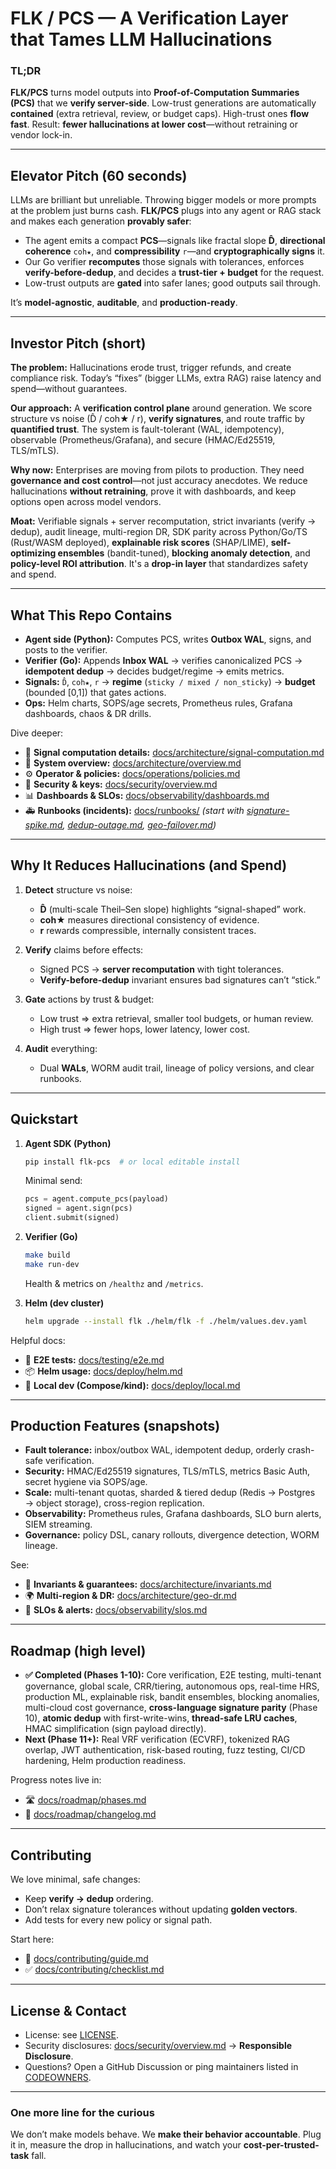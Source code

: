 # FLK / PCS — A Verification Layer that Tames LLM Hallucinations

### TL;DR

**FLK/PCS** turns model outputs into **Proof-of-Computation Summaries (PCS)** that we **verify server-side**. Low-trust generations are automatically **contained** (extra retrieval, review, or budget caps). High-trust ones **flow fast**. Result: **fewer hallucinations at lower cost**—without retraining or vendor lock-in.

---

## Elevator Pitch (60 seconds)

LLMs are brilliant but unreliable. Throwing bigger models or more prompts at the problem just burns cash. **FLK/PCS** plugs into any agent or RAG stack and makes each generation **provably safer**:

* The agent emits a compact **PCS**—signals like fractal slope **D̂**, **directional coherence** `coh★`, and **compressibility** `r`—and **cryptographically signs** it.
* Our Go verifier **recomputes** those signals with tolerances, enforces **verify-before-dedup**, and decides a **trust-tier + budget** for the request.
* Low-trust outputs are **gated** into safer lanes; good outputs sail through.

It’s **model-agnostic**, **auditable**, and **production-ready**.

---

## Investor Pitch (short)

**The problem:** Hallucinations erode trust, trigger refunds, and create compliance risk. Today’s “fixes” (bigger LLMs, extra RAG) raise latency and spend—without guarantees.

**Our approach:** A **verification control plane** around generation. We score structure vs noise (D̂ / coh★ / r), **verify signatures**, and route traffic by **quantified trust**. The system is fault-tolerant (WAL, idempotency), observable (Prometheus/Grafana), and secure (HMAC/Ed25519, TLS/mTLS).

**Why now:** Enterprises are moving from pilots to production. They need **governance and cost control**—not just accuracy anecdotes. We reduce hallucinations **without retraining**, prove it with dashboards, and keep options open across model vendors.

**Moat:** Verifiable signals + server recomputation, strict invariants (verify → dedup), audit lineage, multi-region DR, SDK parity across Python/Go/TS (Rust/WASM deployed), **explainable risk scores** (SHAP/LIME), **self-optimizing ensembles** (bandit-tuned), **blocking anomaly detection**, and **policy-level ROI attribution**. It's a **drop-in layer** that standardizes safety and spend.

---

## What This Repo Contains

* **Agent side (Python):** Computes PCS, writes **Outbox WAL**, signs, and posts to the verifier.
* **Verifier (Go):** Appends **Inbox WAL** → verifies canonicalized PCS → **idempotent dedup** → decides budget/regime → emits metrics.
* **Signals:** `D̂`, `coh★`, `r` → **regime** (`sticky / mixed / non_sticky`) → **budget** (bounded [0,1]) that gates actions.
* **Ops:** Helm charts, SOPS/age secrets, Prometheus rules, Grafana dashboards, chaos & DR drills.

Dive deeper:

* 📄 **Signal computation details:** [docs/architecture/signal-computation.md](docs/architecture/signal-computation.md)
* 🧭 **System overview:** [docs/architecture/overview.md](docs/architecture/overview.md)
* ⚙️ **Operator & policies:** [docs/operations/policies.md](docs/operations/policies.md)
* 🔐 **Security & keys:** [docs/security/overview.md](docs/security/overview.md)
* 📊 **Dashboards & SLOs:** [docs/observability/dashboards.md](docs/observability/dashboards.md)
* 🚑 **Runbooks (incidents):** [docs/runbooks/](docs/runbooks/) *(start with [signature-spike.md](docs/runbooks/signature-spike.md), [dedup-outage.md](docs/runbooks/dedup-outage.md), [geo-failover.md](docs/runbooks/geo-failover.md))*

---

## Why It Reduces Hallucinations (and Spend)

1. **Detect** structure vs noise:

    * **D̂** (multi-scale Theil–Sen slope) highlights “signal-shaped” work.
    * **coh★** measures directional consistency of evidence.
    * **r** rewards compressible, internally consistent traces.

2. **Verify** claims before effects:

    * Signed PCS → **server recomputation** with tight tolerances.
    * **Verify-before-dedup** invariant ensures bad signatures can’t “stick.”

3. **Gate** actions by trust & budget:

    * Low trust ⇒ extra retrieval, smaller tool budgets, or human review.
    * High trust ⇒ fewer hops, lower latency, lower cost.

4. **Audit** everything:

    * Dual **WALs**, WORM audit trail, lineage of policy versions, and clear runbooks.

---

## Quickstart

1. **Agent SDK (Python)**

   ```bash
   pip install flk-pcs  # or local editable install
   ```

   Minimal send:

   ```python
   pcs = agent.compute_pcs(payload)
   signed = agent.sign(pcs)
   client.submit(signed)
   ```

2. **Verifier (Go)**

   ```bash
   make build
   make run-dev
   ```

   Health & metrics on `/healthz` and `/metrics`.

3. **Helm (dev cluster)**

   ```bash
   helm upgrade --install flk ./helm/flk -f ./helm/values.dev.yaml
   ```

Helpful docs:

* 🧪 **E2E tests:** [docs/testing/e2e.md](docs/testing/e2e.md)
* 📦 **Helm usage:** [docs/deploy/helm.md](docs/deploy/helm.md)
* 🧰 **Local dev (Compose/kind):** [docs/deploy/local.md](docs/deploy/local.md)

---

## Production Features (snapshots)

* **Fault tolerance:** inbox/outbox WAL, idempotent dedup, orderly crash-safe verification.
* **Security:** HMAC/Ed25519 signatures, TLS/mTLS, metrics Basic Auth, secret hygiene via SOPS/age.
* **Scale:** multi-tenant quotas, sharded & tiered dedup (Redis → Postgres → object storage), cross-region replication.
* **Observability:** Prometheus rules, Grafana dashboards, SLO burn alerts, SIEM streaming.
* **Governance:** policy DSL, canary rollouts, divergence detection, WORM lineage.

See:

* 🧱 **Invariants & guarantees:** [docs/architecture/invariants.md](docs/architecture/invariants.md)
* 🌍 **Multi-region & DR:** [docs/architecture/geo-dr.md](docs/architecture/geo-dr.md)
* 🧯 **SLOs & alerts:** [docs/observability/slos.md](docs/observability/slos.md)

---

## Roadmap (high level)

* **✅ Completed (Phases 1-10):** Core verification, E2E testing, multi-tenant governance, global scale, CRR/tiering, autonomous ops, real-time HRS, production ML, explainable risk, bandit ensembles, blocking anomalies, multi-cloud cost governance, **cross-language signature parity** (Phase 10), **atomic dedup** with first-write-wins, **thread-safe LRU caches**, HMAC simplification (sign payload directly).
* **Next (Phase 11+):** Real VRF verification (ECVRF), tokenized RAG overlap, JWT authentication, risk-based routing, fuzz testing, CI/CD hardening, Helm production readiness.

Progress notes live in:

* 🛣️ [docs/roadmap/phases.md](docs/roadmap/phases.md)
* 🔁 [docs/roadmap/changelog.md](docs/roadmap/changelog.md)

---

## Contributing

We love minimal, safe changes:

* Keep **verify → dedup** ordering.
* Don’t relax signature tolerances without updating **golden vectors**.
* Add tests for every new policy or signal path.

Start here:

* 🤝 [docs/contributing/guide.md](docs/contributing/guide.md)
* ✅ [docs/contributing/checklist.md](docs/contributing/checklist.md)

---

## License & Contact

* License: see [LICENSE](LICENSE).
* Security disclosures: [docs/security/overview.md](docs/security/overview.md) → **Responsible Disclosure**.
* Questions? Open a GitHub Discussion or ping maintainers listed in [CODEOWNERS](CODEOWNERS).

---

### One more line for the curious

We don’t make models behave. We **make their behavior accountable**. Plug it in, measure the drop in hallucinations, and watch your **cost-per-trusted-task** fall.
